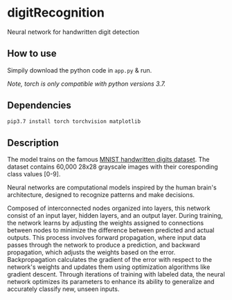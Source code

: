 # digitRecognition

Neural network for handwritten digit detection

## How to use

Simpily download the python code in `app.py` & run. 

_Note, torch is only compatible with python versions 3.7._

## Dependencies

```bash
pip3.7 install torch torchvision matplotlib
```

## Description

The model trains on the famous [MNIST handwritten digits dataset](https://en.wikipedia.org/wiki/MNIST_database). The dataset contains 60,000 28x28 grayscale images with their coresponding class values [0-9]. 

Neural networks are computational models inspired by the human brain's architecture, designed to recognize patterns and make decisions. 

Composed of interconnected nodes organized into layers, this network consist of an input layer, hidden layers, and an output layer. During training, the network learns by adjusting the weights assigned to connections between nodes to minimize the difference between predicted and actual outputs. This process involves forward propagation, where input data passes through the network to produce a prediction, and backward propagation, which adjusts the weights based on the error. Backpropagation calculates the gradient of the error with respect to the network's weights and updates them using optimization algorithms like gradient descent. Through iterations of training with labeled data, the neural network optimizes its parameters to enhance its ability to generalize and accurately classify new, unseen inputs.
